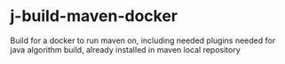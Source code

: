 # j-build-maven-docker
Build for a docker to run maven on, including needed plugins needed for java algorithm build, already installed in maven local repository
